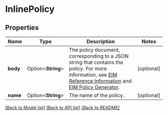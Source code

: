 # InlinePolicy

## Properties

Name | Type | Description | Notes
------------ | ------------- | ------------- | -------------
**body** | Option<**String**> | The policy document, corresponding to a JSON string that contains the policy. For more information, see [EIM Reference Information](https://docs.outscale.com/en/userguide/EIM-Reference-Information.html) and [EIM Policy Generator](https://docs.outscale.com/en/userguide/EIM-Policy-Generator.html). | [optional]
**name** | Option<**String**> | The name of the policy. | [optional]

[[Back to Model list]](../README.md#documentation-for-models) [[Back to API list]](../README.md#documentation-for-api-endpoints) [[Back to README]](../README.md)


